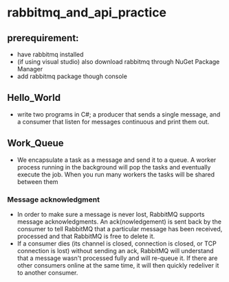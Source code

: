 # rabbitmq_and_api_practice
## prerequirement:
* have rabbitmq installed
* (if using visual studio) also download rabbitmq through NuGet Package Manager
* add rabbitmq package though console
## Hello_World
* write two programs in C#; a producer that sends a single message, and a consumer that listen for messages continuous and print them out.
## Work_Queue
* We encapsulate a task as a message and send it to a queue. A worker process running in the background will pop the tasks and eventually execute the job. When you run many workers the tasks will be shared between them
### Message acknowledgment
* In order to make sure a message is never lost, RabbitMQ supports message acknowledgments. An ack(nowledgement) is sent back by the consumer to tell RabbitMQ that a particular message has been received, processed and that RabbitMQ is free to delete it.
* If a consumer dies (its channel is closed, connection is closed, or TCP connection is lost) without sending an ack, RabbitMQ will understand that a message wasn't processed fully and will re-queue it. If there are other consumers online at the same time, it will then quickly redeliver it to another consumer. 
